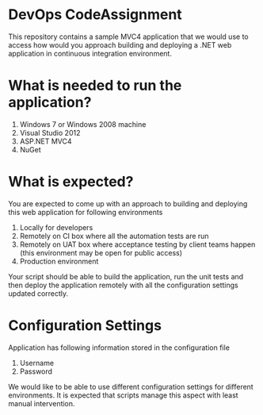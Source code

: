 DevOps CodeAssignment
=====================

This repository contains a sample MVC4 application that we would use to access how would you approach building and deploying a .NET web application in continuous integration environment. 

What is needed to run the application?
=====================================

1. Windows 7 or Windows 2008 machine
2. Visual Studio 2012
2. ASP.NET MVC4
3. NuGet

What is expected?
=================

You are expected to come up with an approach to building and deploying this web application for following environments

1. Locally for developers
2. Remotely on CI box where all the automation tests are run
3. Remotely on UAT box where acceptance testing by client teams happen (this environment may be open for public access)
4. Production environment


Your script should be able to build the application, run the unit tests and then deploy the application remotely with all the configuration settings updated correctly. 

Configuration Settings
======================

Application has following information stored in the configuration file

1. Username
2. Password


We would like to be able to use different configuration settings for different environments. It is expected that scripts manage this aspect with least manual intervention. 

 
